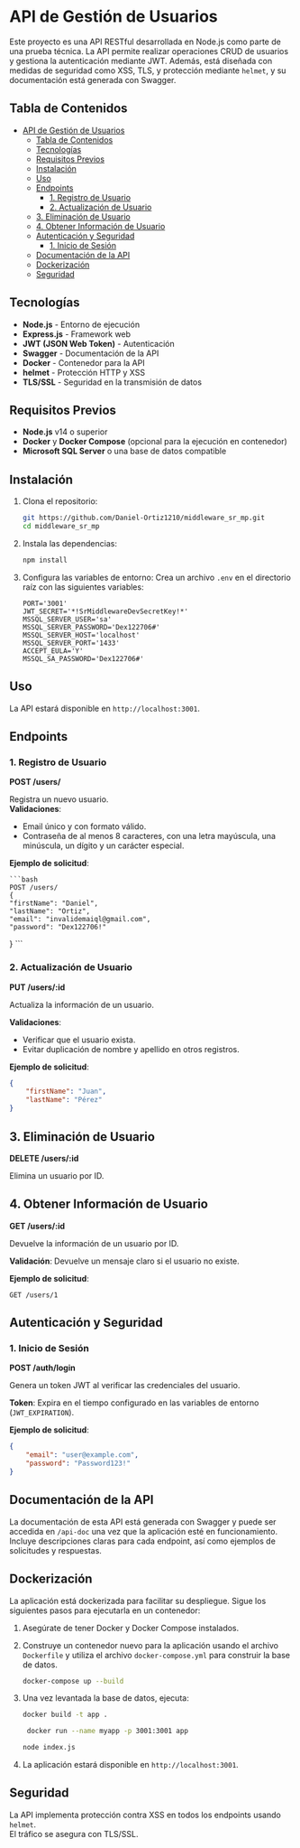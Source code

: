# API de Gestión de Usuarios

Este proyecto es una API RESTful desarrollada en Node.js como parte de una prueba técnica. La API permite realizar operaciones CRUD de usuarios y gestiona la autenticación mediante JWT. Además, está diseñada con medidas de seguridad como XSS, TLS, y protección mediante `helmet`, y su documentación está generada con Swagger.

## Tabla de Contenidos

- [API de Gestión de Usuarios](#api-de-gestión-de-usuarios)
  - [Tabla de Contenidos](#tabla-de-contenidos)
  - [Tecnologías](#tecnologías)
  - [Requisitos Previos](#requisitos-previos)
  - [Instalación](#instalación)
  - [Uso](#uso)
  - [Endpoints](#endpoints)
    - [1. Registro de Usuario](#1-registro-de-usuario)
    - [2. Actualización de Usuario](#2-actualización-de-usuario)
  - [3. Eliminación de Usuario](#3-eliminación-de-usuario)
  - [4. Obtener Información de Usuario](#4-obtener-información-de-usuario)
  - [Autenticación y Seguridad](#autenticación-y-seguridad)
    - [1. Inicio de Sesión](#1-inicio-de-sesión)
  - [Documentación de la API](#documentación-de-la-api)
  - [Dockerización](#dockerización)
  - [Seguridad](#seguridad)

## Tecnologías

- **Node.js** - Entorno de ejecución
- **Express.js** - Framework web
- **JWT (JSON Web Token)** - Autenticación
- **Swagger** - Documentación de la API
- **Docker** - Contenedor para la API
- **helmet** - Protección HTTP y XSS
- **TLS/SSL** - Seguridad en la transmisión de datos

## Requisitos Previos

- **Node.js** v14 o superior
- **Docker** y **Docker Compose** (opcional para la ejecución en contenedor)
- **Microsoft SQL Server** o una base de datos compatible

## Instalación

1. Clona el repositorio:

    ```bash
    git https://github.com/Daniel-Ortiz1210/middleware_sr_mp.git
    cd middleware_sr_mp
    ```

2. Instala las dependencias:

    ```bash
    npm install
    ```

3. Configura las variables de entorno:
   Crea un archivo `.env` en el directorio raíz con las siguientes variables:

    ```plaintext
    PORT='3001'
    JWT_SECRET='*!SrMiddlewareDevSecretKey!*'
    MSSQL_SERVER_USER='sa'
    MSSQL_SERVER_PASSWORD='Dex122706#'
    MSSQL_SERVER_HOST='localhost'
    MSSQL_SERVER_PORT='1433'
    ACCEPT_EULA='Y'
    MSSQL_SA_PASSWORD='Dex122706#'
    ```


## Uso

La API estará disponible en `http://localhost:3001`.

## Endpoints

### 1. Registro de Usuario

**POST /users/**

Registra un nuevo usuario.  
**Validaciones**:

- Email único y con formato válido.
- Contraseña de al menos 8 caracteres, con una letra mayúscula, una minúscula, un dígito y un carácter especial.

**Ejemplo de solicitud**:

    ```bash
    POST /users/
    {
    "firstName": "Daniel",
    "lastName": "Ortiz",
    "email": "invalidemaiql@gmail.com",
    "password": "Dex122706!"
}
    ```

### 2. Actualización de Usuario

**PUT /users/:id**

Actualiza la información de un usuario.

**Validaciones**:

- Verificar que el usuario exista.
- Evitar duplicación de nombre y apellido en otros registros.

**Ejemplo de solicitud**:

```json
{
    "firstName": "Juan",
    "lastName": "Pérez"
}
```

## 3. Eliminación de Usuario

**DELETE /users/:id**

Elimina un usuario por ID.


## 4. Obtener Información de Usuario

**GET /users/:id**

Devuelve la información de un usuario por ID.

**Validación**: Devuelve un mensaje claro si el usuario no existe.

**Ejemplo de solicitud**:
```text
GET /users/1
```

## Autenticación y Seguridad

### 1. Inicio de Sesión

**POST /auth/login**

Genera un token JWT al verificar las credenciales del usuario.

**Token**: Expira en el tiempo configurado en las variables de entorno (`JWT_EXPIRATION`).

**Ejemplo de solicitud**:

```json
{
    "email": "user@example.com",
    "password": "Password123!"
}
```

## Documentación de la API

La documentación de esta API está generada con Swagger y puede ser accedida en `/api-doc` una vez que la aplicación esté en funcionamiento. Incluye descripciones claras para cada endpoint, así como ejemplos de solicitudes y respuestas.

## Dockerización

La aplicación está dockerizada para facilitar su despliegue. Sigue los siguientes pasos para ejecutarla en un contenedor:

1. Asegúrate de tener Docker y Docker Compose instalados.

2. Construye un contenedor nuevo para la aplicación usando el archivo `Dockerfile` y utiliza el archivo `docker-compose.yml` para construir la base de datos.

    ```bash
    docker-compose up --build
    ```

3. Una vez levantada la base de datos, ejecuta:

    ```bash
    docker build -t app .
    ```

    ```bash
     docker run --name myapp -p 3001:3001 app
    ```

    ```bash
    node index.js
    ```

4. La aplicación estará disponible en `http://localhost:3001`.

## Seguridad

La API implementa protección contra XSS en todos los endpoints usando `helmet`.  
El tráfico se asegura con TLS/SSL.

